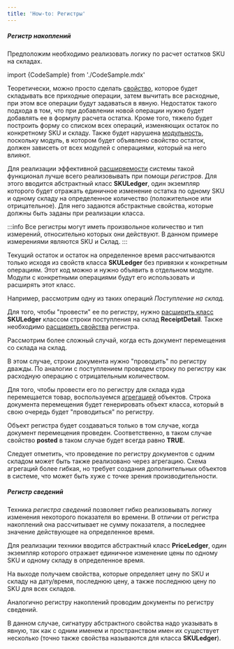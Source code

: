 ```yaml
---
title: 'How-to: Регистры'
---
```


##### Регистр накоплений

Предположим необходимо реализовать логику по расчет остатков SKU на складах.

import {CodeSample} from './CodeSample.mdx'

<CodeSample url="https://ru-documentation.lsfusion.org/sample?file=UseCaseLedger&block=skumaster"/>

Теоретически, можно просто сделать [свойство](Properties.md), которое будет складывать все приходные операции, затем вычитать все расходные, при этом все операции будут задаваться в явную. Недостаток такого подхода в том, что при добавлении новой операции нужно будет добавлять ее в формулу расчета остатка. Кроме того, тяжело будет построить форму со списком всех операций, изменяющих остаток по конкретному SKU и складу. Также будет нарушена [модульность](Modularity.md), поскольку модуль, в котором будет объявлено свойство остаток, должен зависеть от всех модулей с операциями, который на него влияют.

Для реализации эффективной [расширяемости](Extensions.md) системы такой функционал лучше всего реализовывать при помощи *регистров*. Для этого вводится абстрактный класс **SKULedger**, один экземпляр которого будет отражать единичное изменение остатка по одному SKU и одному складу на определенное количество (положительное или отрицательное). Для него задаются абстрактные свойства, которые должны быть заданы при реализации класса.


:::info
Все регистры могут иметь произвольное количество и тип измерений, относительно которых они действуют. В данном примере измерениями являются SKU и Склад.
:::

<CodeSample url="https://ru-documentation.lsfusion.org/sample?file=UseCaseLedger&block=skuledger"/>

Текущий остаток и остаток на определенное время рассчитываются только исходя из свойств класса **SKULedger** без привязки к конкретным операциям. Этот код можно и нужно объявить в отдельном модуле. Модули с конкретными операциями будут его использовать и расширять этот класс.

Например, рассмотрим одну из таких операций *Поступление на склад.*

<CodeSample url="https://ru-documentation.lsfusion.org/sample?file=UseCaseLedger&block=skureceipt"/>

Для того, чтобы "провести" ее по регистру, нужно [расширить класс](Class_extension.md) **SKULedger** классом строки поступления на склад **ReceiptDetail**. Также необходимо [расширить свойства](Property_extension.md) регистра.

<CodeSample url="https://ru-documentation.lsfusion.org/sample?file=UseCaseLedger&block=skureceiptimplement"/>

Рассмотрим более сложный случай, когда есть документ перемещения со склада на склад.

<CodeSample url="https://ru-documentation.lsfusion.org/sample?file=UseCaseLedger&block=skutransfer"/>

В этом случае, строки документа нужно "проводить" по регистру дважды. По аналогии с поступлением проведем строку по регистру как расходную операцию с отрицательным количеством.

<CodeSample url="https://ru-documentation.lsfusion.org/sample?file=UseCaseLedger&block=skutransferimplement"/>

Для того, чтобы провести его по регистру для склада куда перемещается товар, воспользуемся [агрегацией](Aggregations.md) объектов. Строка документа перемещения будет генерировать объект класса, который в свою очередь будет "проводиться" по регистру.

<CodeSample url="https://ru-documentation.lsfusion.org/sample?file=UseCaseLedger&block=skutransferaggregation"/>

Объект регистра будет создаваться только в том случае, когда документ перемещения проведен. Соответственно, в таком случае свойство **posted** в таком случае будет всегда равно **TRUE**.

Следует отметить, что проведение по регистру документов с одним складом может быть также реализовано через агрегацию. Схема агрегаций более гибкая, но требует создания дополнительных объектов в системе, что может быть хуже с точке зрения производительности.

##### Регистр сведений

Техника *регистра сведений* позволяет гибко реализовывать логику изменения некоторого показателя во времени. В отличии от регистра накоплений она рассчитывает не сумму показателя, а последнее значение действующее на определенное время.

Для реализации техники вводится абстрактный класс **PriceLedger**, один экземпляр которого отражает единичное изменение цены по одному SKU и одному складу в определенное время.

<CodeSample url="https://ru-documentation.lsfusion.org/sample?file=UseCaseLedger&block=priceledger"/>

На выходе получаем свойства, которые определяет цену по SKU и складу на дату/время, последнюю цену, а также последнюю цену по SKU для всех складов.

Аналогично регистру накоплений проводим документы по регистру сведений.

<CodeSample url="https://ru-documentation.lsfusion.org/sample?file=UseCaseLedger&block=pricereceiptimplement"/>

В данном случае, сигнатуру абстрактного свойства надо указывать в явную, так как с одним именем и пространством имен их существует несколько (точно также свойства называются для класса **SKULedger**).

